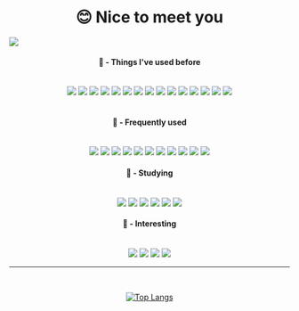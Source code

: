 

<div align="center"> 
  
  😊 Nice to meet you 
  ==
  
</div>
  <a href="https://velog.io/@stulta_amiko" target="_blank"><img src="https://img.shields.io/badge/My%20Velog-20C997?style=for-the-badge&logo=velog&logoColor=111111"/></a>




<div align="center"> 

#### 🤔 - Things I've used before

</br>
  <img src="https://img.shields.io/badge/AWS EC2-FF9900?style=for-the-badge&logo=amazonec2&logoColor=EEEEEE"/>
  <img src="https://img.shields.io/badge/AWS RDS-527FFF?style=for-the-badge&logo=amazonrds&logoColor=EEEEEE"/>
  <img src="https://img.shields.io/badge/C++-00599C?style=for-the-badge&logo=cplusplus&logoColor=EEEEEE"/>
  <img src="https://img.shields.io/badge/JAVA-FF5100?style=for-the-badge&logo=buymeacoffee&logoColor=EEEEEE"/>
  <img src="https://img.shields.io/badge/ES6_JS-F7DF1E?style=for-the-badge&logo=javascript&logoColor=555555"/>
  <img src="https://img.shields.io/badge/MARIA_DB-003545?style=for-the-badge&logo=mariadb&logoColor=EEEEEE"/>
  <img src="https://img.shields.io/badge/MongoDB-47A248?style=for-the-badge&logo=mongodb&logoColor=EEEEEE"/>
  <img src="https://img.shields.io/badge/Express_JS-333333?style=for-the-badge&logo=express&logoColor=EEEEEE"/>
  <img src="https://img.shields.io/badge/Spring_Boot-6DB33F?style=for-the-badge&logo=springboot&logoColor=EEEEEE"/>
  <img src="https://img.shields.io/badge/NPM-CB3837?style=for-the-badge&logo=npm&logoColor=EEEEEE"/>
  <img src="https://img.shields.io/badge/PRIsma-2D3748?style=for-the-badge&logo=prisma&logoColor=EEEEEE"/>
  <img src="https://img.shields.io/badge/Mongoose-880000?style=for-the-badge&logo=mongoose&logoColor=EEEEEE"/>
  <img src="https://img.shields.io/badge/Node.js-339933?style=for-the-badge&logo=react&logoColor=EEEEEE"/>
  <img src="https://img.shields.io/badge/IntelliJ-111111?style=for-the-badge&logo=nodedotjs&logoColor=EEEEEE"/>
  <img src="https://img.shields.io/badge/VSCODE-007ACC?style=for-the-badge&logo=visualstudiocode&logoColor=EEEEEE"/>
</br>
</br>

  
#### 🤔 - Frequently used

</br>
   <img src="https://img.shields.io/badge/AWS-FF9900?style=for-the-badge&logo=amazonaws&logoColor=EEEEEE"/>
  <img src="https://img.shields.io/badge/AWS EC2-FF9900?style=for-the-badge&logo=amazonec2&logoColor=EEEEEE"/>
  <img src="https://img.shields.io/badge/AWS RDS-527FFF?style=for-the-badge&logo=amazonrds&logoColor=EEEEEE"/>
  <img src="https://img.shields.io/badge/JAVA-FF5100?style=for-the-badge&logo=buymeacoffee&logoColor=EEEEEE"/>
  <img src="https://img.shields.io/badge/ES6_JS-F7DF1E?style=for-the-badge&logo=javascript&logoColor=555555"/>
  <img src="https://img.shields.io/badge/MARIA_DB-003545?style=for-the-badge&logo=mariadb&logoColor=EEEEEE"/>
  <img src="https://img.shields.io/badge/Express_JS-333333?style=for-the-badge&logo=express&logoColor=EEEEEE"/>
  <img src="https://img.shields.io/badge/NPM-CB3837?style=for-the-badge&logo=npm&logoColor=EEEEEE"/>
  <img src="https://img.shields.io/badge/PRIsma-2D3748?style=for-the-badge&logo=prisma&logoColor=EEEEEE"/>
  <img src="https://img.shields.io/badge/Node.js-339933?style=for-the-badge&logo=react&logoColor=EEEEEE"/>
  <img src="https://img.shields.io/badge/VSCODE-007ACC?style=for-the-badge&logo=visualstudiocode&logoColor=EEEEEE"/>
</br>
  
#### 🤔 - Studying

</br>
  <img src="https://img.shields.io/badge/Kotlin-111111?style=for-the-badge&logo=kotlin&logoColor=EEEEEE"/>
  <img src="https://img.shields.io/badge/Jenkins-D24939?style=for-the-badge&logo=jenkins&logoColor=EEEEEE"/>
<img src="https://img.shields.io/badge/TypeScript-007396?style=for-the-badge&logo=typescript&logoColor=white">
<img src="https://img.shields.io/badge/Kafka-3178C6?style=for-the-badge&logo=apachekafka&logoColor=white">
<img src="https://img.shields.io/badge/Spring-6DB33F?style=for-the-badge&logo=spring&logoColor=white">
  <img src="https://img.shields.io/badge/Spring_Boot-6DB33F?style=for-the-badge&logo=springboot&logoColor=EEEEEE"/>
</br>

#### 🤔 - Interesting
</br>
  <img src="https://img.shields.io/badge/nginx-009639?style=for-the-badge&logo=nginx&logoColor=EEEEEE"/>
  <img src="https://img.shields.io/badge/golang-00ADD8?style=for-the-badge&logo=go&logoColor=EEEEEE"/>
  <img src="https://img.shields.io/badge/nest.js-E0234E?style=for-the-badge&logo=nestjs&logoColor=EEEEEE"/>
<img src="https://img.shields.io/badge/Next.js-111111?style=for-the-badge&logo=nextdotjs&logoColor=white">
</br>

</div>

- - -


</br>

<div align="center"> 
  
[![Top Langs](https://github-readme-stats.vercel.app/api/top-langs/?username=Stulta-Amiko&layout=compact)](https://github.com/anuraghazra/github-readme-stats)

</div>
